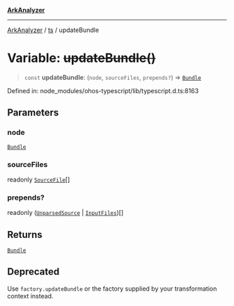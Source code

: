 [**ArkAnalyzer**](../../../../README.md)

***

[ArkAnalyzer](../../../../globals.md) / [ts](../README.md) / updateBundle

# Variable: ~~updateBundle()~~

> `const` **updateBundle**: (`node`, `sourceFiles`, `prepends?`) => [`Bundle`](../interfaces/Bundle.md)

Defined in: node\_modules/ohos-typescript/lib/typescript.d.ts:8163

## Parameters

### node

[`Bundle`](../interfaces/Bundle.md)

### sourceFiles

readonly [`SourceFile`](../interfaces/SourceFile.md)[]

### prepends?

readonly ([`UnparsedSource`](../interfaces/UnparsedSource.md) \| [`InputFiles`](../interfaces/InputFiles.md))[]

## Returns

[`Bundle`](../interfaces/Bundle.md)

## Deprecated

Use `factory.updateBundle` or the factory supplied by your transformation context instead.
